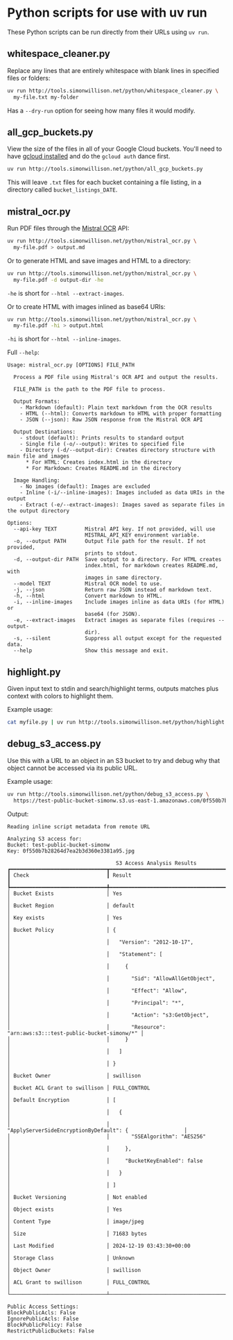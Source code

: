 # Python scripts for use with uv run

These Python scripts can be run directly from their URLs using `uv run`.

## whitespace_cleaner.py

Replace any lines that are entirely whitespace with blank lines in specified files or folders:

```bash
uv run http://tools.simonwillison.net/python/whitespace_cleaner.py \
  my-file.txt my-folder
```
Has a `--dry-run` option for seeing how many files it would modify.

## all_gcp_buckets.py

View the size of the files in all of your Google Cloud buckets. You'll need to have [gcloud installed](https://cloud.google.com/sdk/docs/install) and do the `gcloud auth` dance first.

```bash
uv run http://tools.simonwillison.net/python/all_gcp_buckets.py
```
This will leave `.txt` files for each bucket containing a file listing, in a directory called `bucket_listings_DATE`.

## mistral_ocr.py

Run PDF files through the [Mistral OCR](https://mistral.ai/fr/news/mistral-ocr) API:

```bash
uv run http://tools.simonwillison.net/python/mistral_ocr.py \
  my-file.pdf > output.md
```
Or to generate HTML and save images and HTML to a directory:
```bash
uv run http://tools.simonwillison.net/python/mistral_ocr.py \
  my-file.pdf -d output-dir -he
```
`-he` is short for `--html --extract-images`.

Or to create HTML with images inlined as base64 URIs:
```bash
uv run http://tools.simonwillison.net/python/mistral_ocr.py \
  my-file.pdf -hi > output.html
```
`-hi` is short for `--html --inline-images`.

Full `--help`:

```
Usage: mistral_ocr.py [OPTIONS] FILE_PATH

  Process a PDF file using Mistral's OCR API and output the results.

  FILE_PATH is the path to the PDF file to process.

  Output Formats:
    - Markdown (default): Plain text markdown from the OCR results
    - HTML (--html): Converts markdown to HTML with proper formatting
    - JSON (--json): Raw JSON response from the Mistral OCR API

  Output Destinations:
    - stdout (default): Prints results to standard output
    - Single file (-o/--output): Writes to specified file
    - Directory (-d/--output-dir): Creates directory structure with main file and images
      * For HTML: Creates index.html in the directory
      * For Markdown: Creates README.md in the directory

  Image Handling:
    - No images (default): Images are excluded
    - Inline (-i/--inline-images): Images included as data URIs in the output
    - Extract (-e/--extract-images): Images saved as separate files in the output directory

Options:
  --api-key TEXT         Mistral API key. If not provided, will use
                         MISTRAL_API_KEY environment variable.
  -o, --output PATH      Output file path for the result. If not provided,
                         prints to stdout.
  -d, --output-dir PATH  Save output to a directory. For HTML creates
                         index.html, for markdown creates README.md, with
                         images in same directory.
  --model TEXT           Mistral OCR model to use.
  -j, --json             Return raw JSON instead of markdown text.
  -h, --html             Convert markdown to HTML.
  -i, --inline-images    Include images inline as data URIs (for HTML) or
                         base64 (for JSON).
  -e, --extract-images   Extract images as separate files (requires --output-
                         dir).
  -s, --silent           Suppress all output except for the requested data.
  --help                 Show this message and exit.
```

## highlight.py

Given input text to stdin and search/highlight terms, outputs matches plus context with colors to highlight them.

Example usage:
```bash
cat myfile.py | uv run http://tools.simonwillison.net/python/highlight.py re search
```

## debug_s3_access.py

Use this with a URL to an object in an S3 bucket to try and debug why that object cannot be accessed via its public URL.

Example usage:

```bash
uv run http://tools.simonwillison.net/python/debug_s3_access.py \
  https://test-public-bucket-simonw.s3.us-east-1.amazonaws.com/0f550b7b28264d7ea2b3d360e3381a95.jpg
```
Output:
```
Reading inline script metadata from remote URL

Analyzing S3 access for:
Bucket: test-public-bucket-simonw
Key: 0f550b7b28264d7ea2b3d360e3381a95.jpg

                                   S3 Access Analysis Results                                   
┏━━━━━━━━━━━━━━━━━━━━━━━━━━━━━━━┳━━━━━━━━━━━━━━━━━━━━━━━━━━━━━━━━━━━━━━━━━━━━━━━━━━━━━━━━━━━━━━┓
┃ Check                         ┃ Result                                                       ┃
┡━━━━━━━━━━━━━━━━━━━━━━━━━━━━━━━╇━━━━━━━━━━━━━━━━━━━━━━━━━━━━━━━━━━━━━━━━━━━━━━━━━━━━━━━━━━━━━━┩
│ Bucket Exists                 │ Yes                                                          │
│ Bucket Region                 │ default                                                      │
│ Key exists                    │ Yes                                                          │
│ Bucket Policy                 │ {                                                            │
│                               │   "Version": "2012-10-17",                                   │
│                               │   "Statement": [                                             │
│                               │     {                                                        │
│                               │       "Sid": "AllowAllGetObject",                            │
│                               │       "Effect": "Allow",                                     │
│                               │       "Principal": "*",                                      │
│                               │       "Action": "s3:GetObject",                              │
│                               │       "Resource": "arn:aws:s3:::test-public-bucket-simonw/*" │
│                               │     }                                                        │
│                               │   ]                                                          │
│                               │ }                                                            │
│ Bucket Owner                  │ swillison                                                    │
│ Bucket ACL Grant to swillison │ FULL_CONTROL                                                 │
│ Default Encryption            │ [                                                            │
│                               │   {                                                          │
│                               │     "ApplyServerSideEncryptionByDefault": {                  │
│                               │       "SSEAlgorithm": "AES256"                               │
│                               │     },                                                       │
│                               │     "BucketKeyEnabled": false                                │
│                               │   }                                                          │
│                               │ ]                                                            │
│ Bucket Versioning             │ Not enabled                                                  │
│ Object exists                 │ Yes                                                          │
│ Content Type                  │ image/jpeg                                                   │
│ Size                          │ 71683 bytes                                                  │
│ Last Modified                 │ 2024-12-19 03:43:30+00:00                                    │
│ Storage Class                 │ Unknown                                                      │
│ Object Owner                  │ swillison                                                    │
│ ACL Grant to swillison        │ FULL_CONTROL                                                 │
└───────────────────────────────┴──────────────────────────────────────────────────────────────┘

Public Access Settings:
BlockPublicAcls: False
IgnorePublicAcls: False
BlockPublicPolicy: False
RestrictPublicBuckets: False
```
